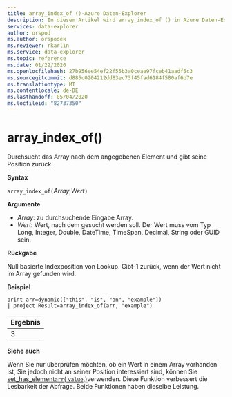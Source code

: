 ```yaml
---
title: array_index_of ()-Azure Daten-Explorer
description: In diesem Artikel wird array_index_of () in Azure Daten-Explorer beschrieben.
services: data-explorer
author: orspod
ms.author: orspodek
ms.reviewer: rkarlin
ms.service: data-explorer
ms.topic: reference
ms.date: 01/22/2020
ms.openlocfilehash: 27b956ee54ef22f55b3a0ceae97fceb41aadf5c3
ms.sourcegitcommit: d885c0204212dd83ec73f45fad6184f580af6b7e
ms.translationtype: MT
ms.contentlocale: de-DE
ms.lasthandoff: 05/04/2020
ms.locfileid: "82737350"
---
```

# <a name="array_index_of"></a>array_index_of()

Durchsucht das Array nach dem angegebenen Element und gibt seine Position zurück.

**Syntax**

`array_index_of(`*Array*,*Wert*`)`

**Argumente**

* *Array*: zu durchsuchende Eingabe Array.
* *Wert*: Wert, nach dem gesucht werden soll. Der Wert muss vom Typ Long, Integer, Double, DateTime, TimeSpan, Decimal, String oder GUID sein.

**Rückgabe**

Null basierte Indexposition von Lookup.
Gibt-1 zurück, wenn der Wert nicht im Array gefunden wird.

**Beispiel**

```kusto
print arr=dynamic(["this", "is", "an", "example"]) 
| project Result=array_index_of(arr, "example")
```

|Ergebnis|
|---|
|3|

**Siehe auch**

Wenn Sie nur überprüfen möchten, ob ein Wert in einem Array vorhanden ist, Sie jedoch nicht an seiner Position interessiert sind, können Sie [set_has_element`arr`( `value`,)](sethaselementfunction.md)verwenden. Diese Funktion verbessert die Lesbarkeit der Abfrage. Beide Funktionen haben dieselbe Leistung.
